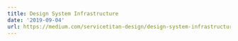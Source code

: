 ```yaml
---
title: Design System Infrastructure
date: '2019-09-04'
url: https://medium.com/servicetitan-design/design-system-infrastructure-2f859318fcfd
---
```

